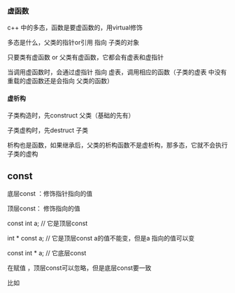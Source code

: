 ### 虚函数

c++ 中的多态，函数是要虚函数的，用virtual修饰

多态是什么，父类的指针or引用 指向 子类的对象

只要类有虚函数 or 父类有虚函数，它都会有虚表和虚指针

当调用虚函数时，会通过虚指针 指向 虚表，调用相应的函数（子类的虚表 中没有重载的虚函数还是会指向 父类的函数）



#### 虚析构

子类构造时，先construct 父类（基础的先有）

子类虚构时，先destruct 子类



析构也是函数，如果继承后，父类的析构函数不是虚析构，那多态，它就不会执行子类的虚构



## const

底层const ：修饰指针指向的值

顶层const： 修饰指向的值



const int a; // 它是顶层const

int * const a; // 它是顶层const a的值不能变，但是a 指向的值可以变

const int * a; // 它底层const



在赋值 ，顶层const可以忽略，但是底层const要一致

比如 

